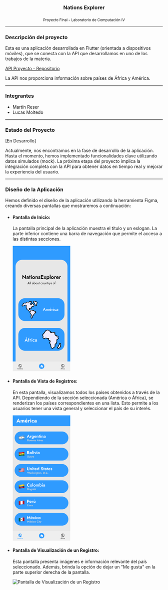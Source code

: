 ### <p align="center">Nations Explorer</p>

<p  align="center"><sub>Proyecto Final - Laboratorio de Computación IV</sub></p>

<hr></hr>

### Descripción del proyecto

Esta es una aplicación desarrollada en Flutter (orientada a dispositivos móviles), que se conecta con la API que desarrollamos en uno de los trabajos de la materia.

[API Proyecto - Repositorio](https://github.com/Lucas0356/API-Express.js-LABO-IV)

La API nos proporciona información sobre países de África y América.

<hr></hr>

### Integrantes 

- Martín Reser
- Lucas Moltedo

<hr></hr>

### Estado del Proyecto

[En Desarrollo]

Actualmente, nos encontramos en la fase de desarrollo de la aplicación. Hasta el momento, hemos implementado funcionalidades clave utilizando datos simulados (mock). La próxima etapa del proyecto implica la integración completa con la API para obtener datos en tiempo real y mejorar la experiencia del usuario.

<hr></hr>

### Diseño de la Aplicación

Hemos definido el diseño de la aplicación utilizando la herramienta Figma, creando diversas pantallas que mostraremos a continuación:

- #### Pantalla de Inicio:

  La pantalla principal de la aplicación muestra el título y un eslogan. La parte inferior contiene una barra de navegación que permite el acceso a las distintas secciones.
  
  <img src="/design/pantalla_home.png" alt="Pantalla de Inicio" height="400">

- #### Pantalla de Vista de Registros:

  En esta pantalla, visualizamos todos los países obtenidos a través de la API. Dependiendo de la sección seleccionada (América o África), se renderizan los países correspondientes en una lista. Esto permite a      los usuarios tener una vista general y seleccionar el país de su interés.

  <img src="/design/pantalla_continent_view.png" alt="Pantalla de Vista de Registros" height="400">

- #### Pantalla de Visualización de un Registro:

  Esta pantalla presenta imágenes e información relevante del país seleccionado. Además, brinda la opción de dejar un "Me gusta" en la parte superior derecha de la pantalla.

  <img src="/design/pantalla_detalles_país.png" alt="Pantalla de Visualización de un Registro" height="400">

